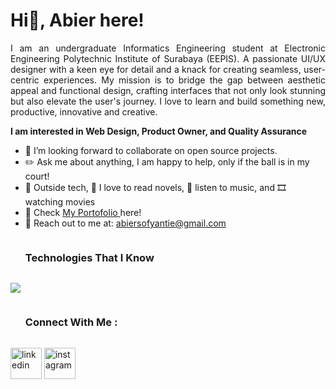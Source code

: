 # Hi👋, Abier here!

<!--
**Bhargavi-hash/Bhargavi-hash** is a ✨ _special_ ✨ repository because its `README.md` (this file) appears on your GitHub profile.
-->

<p align="justify">I am an undergraduate Informatics Engineering student at  Electronic Engineering Polytechnic Institute of Surabaya (EEPIS). A passionate UI/UX designer with a keen eye for detail and a knack for creating seamless, user-centric experiences. My mission is to bridge the gap between aesthetic appeal and functional design, crafting interfaces that not only look stunning but also elevate the user's journey. I love to learn and build something new, productive, innovative and creative. </p>

**I am interested in Web Design, Product Owner, and Quality Assurance**
- 💼 I’m looking forward to collaborate on open source projects.
- ✏️ Ask me about anything, I am happy to help, only if the ball is in my court!<br>
- 📘 Outside tech, 📖 I love to read novels, 🎵 listen to music, and 🎞️ watching movies
- 🎨 Check <a href="abiersofyantie@gmail.com"> My Portofolio </a>here!
- 📧 Reach out to me at: <a href="abiersofyantie@gmail.com">abiersofyantie@gmail.com</a>


<!--h1 without bottom border-->
<div id="user-content-toc">
  <ul align="">
    <summary><h3 style="display: inline-block">Technologies That I Know</h3></summary>
  </ul>
</div>
<!--tech stack icons-->
<p align="">
  <a href="https://skillicons.dev">
    <img src="https://skillicons.dev/icons?i=figma,discord,mysql,vscode,aws,bootstrap,css,html,github,java,linux&perline=14" />
  </a>
</p>


<!-- Connect with me -->
<!--h2 without bottom border-->
<div id="user-content-toc">
  <ul align="">
    <summary><h3 style="display: inline-block">Connect With Me :</h3></summary>
  </ul>
</div>

<!--icons and links-->
<p align="">
<a href="https://www.linkedin.com/in/abiersofyantie/" target="blank"><img align="center" src="https://user-images.githubusercontent.com/88904952/234979284-68c11d7f-1acc-4f0c-ac78-044e1037d7b0.png" alt="linkedin" height="50" width="50" /></a>
<a href="https://www.instagram.com/abiersofyantie/" target="blank"><img align="center" src="https://user-images.githubusercontent.com/88904952/234981169-2dd1e58f-4b7e-468c-8213-034ba62156c3.png" alt="instagram" height="50" width="50" /></a>
  
</p>

